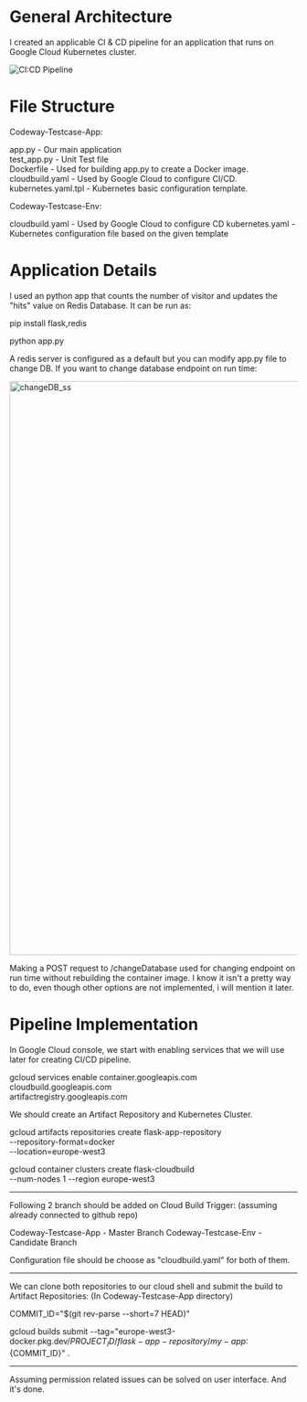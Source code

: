 # General Architecture

I created an applicable CI & CD pipeline for an application that runs on Google Cloud Kubernetes cluster.

![CI:CD Pipeline](https://user-images.githubusercontent.com/44123646/155923131-2f1a50c5-d092-40ac-a197-17ae66b1492a.png)

# File Structure

Codeway-Testcase-App:

app.py - Our main application <br/>
test_app.py - Unit Test file <br/>
Dockerfile - Used for building app.py to create a Docker image.  
cloudbuild.yaml - Used by Google Cloud to configure CI/CD. 
kubernetes.yaml.tpl - Kubernetes basic configuration template. 

Codeway-Testcase-Env:

cloudbuild.yaml - Used by Google Cloud to configure CD
kubernetes.yaml - Kubernetes configuration file based on the given template

# Application Details

I used an python app that counts the number of visitor and updates the "hits" value on Redis Database. It can be run as:

pip install flask,redis

python app.py

A redis server is configured as a default but you can modify app.py file to change DB. If you want to change database endpoint on run time:

<img width="1005" alt="changeDB_ss" src="https://user-images.githubusercontent.com/44123646/155925118-522372f3-58e1-4a2c-9ccd-e9b4933de027.png">

Making a POST request to /changeDatabase used for changing endpoint on run time without rebuilding the container image. I know it isn't a pretty way to do, even though other options are not implemented, i will mention it later.

# Pipeline Implementation

In Google Cloud console, we start with enabling services that we will use later for creating CI/CD pipeline.

gcloud services enable container.googleapis.com \
    cloudbuild.googleapis.com \
    artifactregistry.googleapis.com

We should create an Artifact Repository and Kubernetes Cluster.

gcloud artifacts repositories create flask-app-repository \
  --repository-format=docker \
  --location=europe-west3
  
gcloud container clusters create flask-cloudbuild \
  --num-nodes 1 --region europe-west3

---------------------------------------------------------

Following 2 branch should be added on Cloud Build Trigger: (assuming already connected to github repo)

Codeway-Testcase-App - Master Branch
Codeway-Testcase-Env - Candidate Branch

Configuration file should be choose as "cloudbuild.yaml" for both of them.

---------------------------------------------------------

We can clone both repositories to our cloud shell and submit the build to Artifact Repositories: (In Codeway-Testcase-App directory)

COMMIT_ID="$(git rev-parse --short=7 HEAD)"

gcloud builds submit --tag="europe-west3-docker.pkg.dev/${PROJECT_ID}/flask-app-repository/my-app:${COMMIT_ID}" .

---------------------------------------------------------

Assuming permission related issues can be solved on user interface. And it's done.


